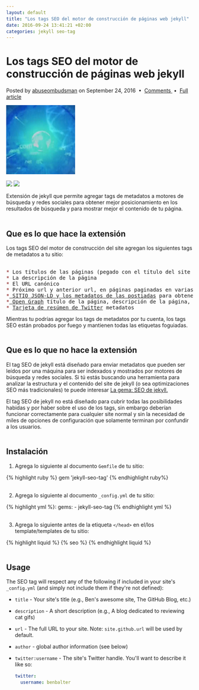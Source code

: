 ```yaml
---
layout: default
title: "Los tags SEO del motor de construcción de páginas web jekyll"
date: 2016-09-24 13:41:21 +02:00
categories: jekyll seo-tag
---
```



# Los tags SEO del motor de construcción de páginas web jekyll

<html><p class="meta">Posted by <a href="//abuseombudsman.github.io">abuseombudsman</a> on September 24, 2016
				&nbsp;&bull;&nbsp; <a href="#" class="comments">Comments </a> &nbsp;&bull;&nbsp; <a href="permalink'" class="permalink">Full article</a>
		</p><p><img src="/images/zodìaco.jpg" width="186" height="186" alt="" class="alignleft border" /></p>
<p><a href="//badge.fury.io/rb/jekyll-seo-tag"><img src="//badge.fury.io/rb/jekyll-seo-tag.svg"></a>  <a href="//travis-ci.org/jekyll/jekyll-seo-tag"><img src="//travis-ci.org/jekyll/jekyll-seo-tag.svg"></a></p></html>

Extensión de jekyll que permite agregar tags de metadatos a motores de búsqueda y redes sociales
para obtener mejor posicionamiento en los resultados de búsqueda y para mostrar mejor el contenido de tu página.<br><br>

## Que es lo que hace la extensión

Los tags SEO del motor de construcción del site agregan los siguientes tags de metadatos a tu sitio:<br><br>
<pre><span style="color: #810A0A;">*</span><span> Los títulos de las páginas (pegado con el título del site si éste existiese)</span>
<span style="color: #810A0A;">*</span><span> La descripción de la página</span>
<span style="color: #810A0A;">*</span><span> El URL canónico</span>
<span style="color: #810A0A;">*</span><span> Próximo url y anterior url, en páginas paginadas en varias páginas </span>
<span style="color: #810A0A;">*</span><a href="//developers.google.com/structured-data/"><span style="color #4439DC;"> SITIO JSON-LD y los metadatos de las postiadas</span></a> para obtener un indexing más completado
<span style="color: #810A0A;">*</span><a href="//ogp.me/"><span style="color #4439DC;"> Open Graph</span></a> título de la página, descripción de la página, título del sitio y URL:es (de Facebook, LinkedIn, etc)
<span style="color: #810A0A;">*</span> <a href="//dev.twitter.com/cards/overview"><span style="color #4439DC;">Tarjeta de resúmen de Twitter</span></a> metadatos</pre>

Mientras tu podrías agregar los tags de metadatos por tu cuenta, los tags SEO están probados por fuego y mantienen todas las etiquetas foguiadas.<br><br>

## Que es lo que no hace la extensión

El tag SEO de jekyll está diseñado para enviar metadatos que pueden ser leídos por una máquina para ser indexados y mostrados por motores de búsqueda y redes sociales. Si tú estás buscando una herramienta para analizar la estructura y el contenido del site de jekyll (o sea optimizaciones SEO más tradicionales) te puede interesar <a href="//github.com/pmarsceill/jekyll-seo-gem"><span style="color #4439DC;">La gema: SEO de jekyll. </span></a>

El tag SEO de jekyll no está diseñado para cubrir todas las posibilidades habidas y por haber sobre el uso de los tags, sin embargo deberían funcionar correctamente para cualquier site normal y sin la necesidad de miles de opciones de configuración que solamente terminan por confundir a los usuarios.
<br><br>


## Instalación

1. Agrega lo siguiente al documento `Gemfile` de tu sitio:

  {% highlight ruby %}
  gem 'jekyll-seo-tag'
  {% endhighlight ruby%}<br><br>

2. Agrega lo siguiente al documento `_config.yml` de tu sitio:

  {% highlight yml %}:
  gems:
    	- jekyll-seo-tag
  {% endhighlight yml %}<br><br>

3. Agrega lo siguiente antes de la etiqueta `</head>` en el/los template/templates de tu sitio:

  {% highlight liquid %}
  {% seo %}
  {% endhighlight liquid %}<br><br>

## Usage

The SEO tag will respect any of the following if included in your site's `_config.yml` (and simply not include them if they're not defined):

* `title` - Your site's title (e.g., Ben's awesome site, The GitHub Blog, etc.)
* `description` - A short description (e.g., A blog dedicated to reviewing cat gifs)
* `url` - The full URL to your site. Note: `site.github.url` will be used by default.
* `author` - global author information (see below)
* `twitter:username` - The site's Twitter handle. You'll want to describe it like so:

  ```yml
  twitter:
    username: benbalter
  ```







